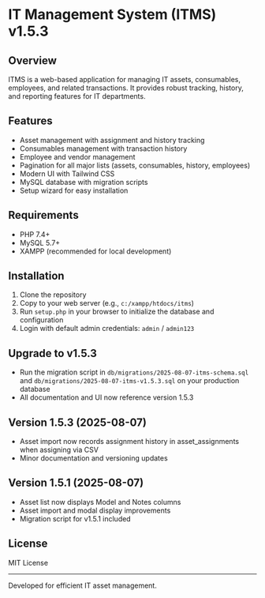 # IT Management System (ITMS) v1.5.3

## Overview
ITMS is a web-based application for managing IT assets, consumables, employees, and related transactions. It provides robust tracking, history, and reporting features for IT departments.

## Features
- Asset management with assignment and history tracking
- Consumables management with transaction history
- Employee and vendor management
- Pagination for all major lists (assets, consumables, history, employees)
- Modern UI with Tailwind CSS
- MySQL database with migration scripts
- Setup wizard for easy installation

## Requirements
- PHP 7.4+
- MySQL 5.7+
- XAMPP (recommended for local development)

## Installation
1. Clone the repository
2. Copy to your web server (e.g., `c:/xampp/htdocs/itms`)
3. Run `setup.php` in your browser to initialize the database and configuration
4. Login with default admin credentials: `admin` / `admin123`


## Upgrade to v1.5.3
- Run the migration script in `db/migrations/2025-08-07-itms-schema.sql` and `db/migrations/2025-08-07-itms-v1.5.3.sql` on your production database
- All documentation and UI now reference version 1.5.3

## Version 1.5.3 (2025-08-07)
- Asset import now records assignment history in asset_assignments when assigning via CSV
- Minor documentation and versioning updates

## Version 1.5.1 (2025-08-07)
- Asset list now displays Model and Notes columns
- Asset import and modal display improvements
- Migration script for v1.5.1 included

## License
MIT License

---
Developed for efficient IT asset management.
